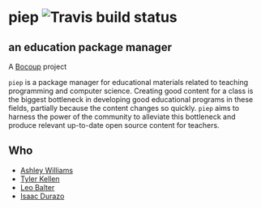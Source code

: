 # piep ![Travis build status](https://api.travis-ci.org/piep/piep.svg)
## an education package manager

A [Bocoup](http://www.bocoup.com) project

`piep` is a package manager for educational materials related to teaching programming and computer science.  Creating good content for a class is the biggest bottleneck in developing good educational programs in these fields, partially because the content changes so quickly. `piep` aims to harness the power of the community to alleviate this bottleneck and produce relevant up-to-date open source content for teachers.

## Who

- [Ashley Williams](http://twitter.com/ag_dubs)
- [Tyler Kellen](http://twitter.com/tkellen)
- [Leo Balter](http://twitter.com/leobalter)
- [Isaac Durazo](http://twitter.com/isaacdurazo)
